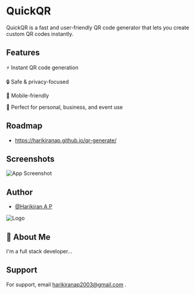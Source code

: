 
# QuickQR

QuickQR is a fast and user-friendly QR code generator that lets you create custom QR codes instantly.


## Features

⚡ Instant QR code generation

🔒 Safe & privacy-focused

📱 Mobile-friendly

💼 Perfect for personal, business, and event use


## Roadmap

- https://harikiranap.github.io/qr-generate/



## Screenshots

![App Screenshot](https://drive.google.com/thumbnail?id=1HNFEwAyfx0pKlyw6uRx2Gd2gbVkFzOqz)



## Author

- [@Harikiran A P](https://github.com/Harikiranap)

![Logo](https://drive.google.com/thumbnail?id=1xWKPH_0ond0YtgVCdWF7WMwvT9NLp-u3)


## 🚀 About Me
I'm a full stack developer...


## Support

For support, email harikiranap2003@gmail.com .

